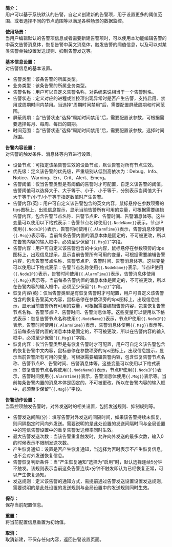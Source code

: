**简介：**  
用户可以基于系统默认的告警，自定义创建新的告警项，用于设置更多的阈值范围、或者选择不同的节点范围等以满足各种场景的数据监控。

**使用场景：**  
当用户编辑默认的告警项信息或者需要新建告警项时，可以使用本功能编辑告警的中英文告警消息体，恢复告警中英文消息体，触发告警的阈值信息，以及可以对某类告警单独设置发送规则、抑制告警发送等。

**基本信息设置：**  
对告警信息的基本设置。
- 告警类型：该条告警的所属类型。
- 业务类型：该条告警的所属业务类型。
- 告警名称：用户可以自定义告警名称，对系统来说相当于一个告警别名。
- 告警状态：定义对应的进程或监控项出现异常时是否产生告警，支持启用、禁用或周期时间内禁用。当选择“周期时间禁用”后，需要配置屏蔽周期和时间范围。
- 屏蔽周期：当“告警状态”选择“周期时间禁用”后，需要配置该参数，可根据需要选择每月、每周、每日的周期。
- 时间范围：当“告警状态”选择“周期时间禁用”后，需要配置该参数，选择时间范围。

**告警内容设置：**  
对告警的触发条件、消息体等内容进行设置。
- 设备节点：可指定该条告警生效的设备节点，默认告警对所有节点生效。
- 优先级：定义该告警的优先级，严重级别从低到高依次为：Debug、Info、Notice、Warning、Err、Crit、Alert、Emerg。
- 告警阈值：仅当告警类型是有阈值的告警时才可配置，自定义该告警的阈值。告警阈值可以选择大于、大于等于、小于、小于等于，分别表示当阈值大于/大于等于/小于/小于等于指定数值时产生告警。
- 告警内容(英)：用户可自定义该告警包含的英文内容，鼠标悬停在参数项旁的tips图标上，出现信息提示，显示当前告警所有可用的变量，可根据需要编辑告警内容，包含告警节点名称、告警节点IP、告警时间、告警消息体等。这些变量可以使用以下格式表示：告警节点名称使用`{{.NodeName}}`表示，节点IP使用`{{.NodeIP}}`表示，告警时间使用`{{.AlarmTime}}`表示，告警消息体使用`{{.Msg}}`表示等。当前每条告警内置的消息本体是固定的，不可被更改，所以在告警内容的输入框中，必须至少保留“`{{.Msg}}`”字段。
- 告警内容：用户可自定义该告警包含的中文内容，鼠标悬停在参数项旁的tips图标上，出现信息提示，显示当前告警所有可用的变量，可根据需要编辑告警内容，包含告警节点名称、告警节点IP、告警时间、告警消息体等。这些变量可以使用以下格式表示：告警节点名称使用`{{.NodeName}}`表示，节点IP使用`{{.NodeIP}}`表示，告警时间使用`{{.AlarmTime}}`表示，告警消息体使用`{{.Msg}}`表示等。当前每条告警内置的消息本体是固定的，不可被更改，所以在告警内容的输入框中，必须至少保留“`{{.Msg}}`”字段。
- 恢复内容(英)：仅当告警类型是有恢复告警时才可配置，用户可自定义该告警包含的恢复告警英文内容，鼠标悬停在参数项旁的tips图标上，出现信息提示，显示当前告警所有可用的变量，可根据需要编辑告警内容，包含恢复告警节点名称、告警节点IP、告警时间、告警消息体等。这些变量可以使用以下格式表示：恢复告警节点名称使用`{{.NodeName}}`表示，节点IP使用`{{.NodeIP}}`表示，告警时间使用`{{.AlarmTime}}`表示，告警消息体使用`{{.Msg}}`表示等。当前每条告警内置的消息本体是固定的，不可被更改，所以在告警内容的输入框中，必须至少保留“`{{.Msg}}`”字段。
- 恢复内容：仅当告警类型是有恢复告警时才可配置，用户可自定义该告警包含的恢复告警中文内容，鼠标悬停在参数项旁的tips图标上，出现信息提示，显示当前告警所有可用的变量，可根据需要编辑告警内容，包含恢复告警节点名称、告警节点IP、告警时间、告警消息体等。这些变量可以使用以下格式表示：恢复告警节点名称使用`{{.NodeName}}`表示，节点IP使用`{{.NodeIP}}`表示，告警时间使用`{{.AlarmTime}}`表示，告警消息体使用`{{.Msg}}`表示等。当前每条告警内置的消息本体是固定的，不可被更改，所以在告警内容的输入框中，必须至少保留“`{{.Msg}}`”字段。

**告警动作设置：**  
当监控项触发告警时，对外发送时的相关设置，包括发送规则、抑制规则等。
- 告警发送间隔(分)：填写告警对外发送的间隔时间，如果该告警持续未恢复，则间隔指定时间向外发送。需要说明的是此处设置的发送间隔时间与全局设置中的短信告警设置中的重复告警发送频率同时生效。
- 最大告警发送次数：当该告警重复触发时，允许向外发送的最多次数，输入0的时候表示不限制发送次数。
- 产生恢复通知：设置是否产生恢复通知，当选择为否时表示不产生恢复信息，也不会对外发送恢复信息。
- 告警恢复判断条件：当“产生恢复通知”选择为“启用”时，默认选择连续5分钟不触发。该规则表示当前这条告警连续x分钟不触发即认为已经恢复正常，可以产生恢复通知。
- 发送规则：定义该告警的通知方式，需提前通过告警发送设置设置发送规则，需要说明的是此处设置的发送规则与全局设置中的发送规则同时生效。

**保存：**  
保存当前配置信息。

**重置：**  
将当前配置信息重置为初始值。

**取消：**  
取消新建，不保存任何内容，返回告警设置页面。
